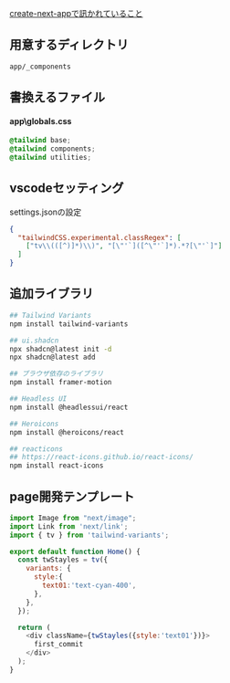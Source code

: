 [create-next-appで訊かれていること](https://zenn.dev/ikkik/articles/51d97ff70bd0da)

## 用意するディレクトリ
```txt
app/_components
```
## 書換えるファイル
#### app\globals.css
```css
@tailwind base;
@tailwind components;
@tailwind utilities;
```

## vscodeセッティング

settings.jsonの設定
```json
{
  "tailwindCSS.experimental.classRegex": [
    ["tv\\(([^)]*)\\)", "[\"'`]([^\"'`]*).*?[\"'`]"]
  ]
}
```

## 追加ライブラリ
```sh
## Tailwind Variants
npm install tailwind-variants

## ui.shadcn
npx shadcn@latest init -d
npx shadcn@latest add

## ブラウザ依存のライブラリ
npm install framer-motion

## Headless UI
npm install @headlessui/react

## Heroicons
npm install @heroicons/react

## reacticons
## https://react-icons.github.io/react-icons/
npm install react-icons
```

## page開発テンプレート
```js
import Image from "next/image";
import Link from 'next/link';
import { tv } from 'tailwind-variants';

export default function Home() {
  const twStayles = tv({
    variants: {
      style:{
        text01:'text-cyan-400',
      },
    },
  });

  return (
    <div className={twStayles({style:'text01'})}>
      first_commit
    </div>
  );
}
```